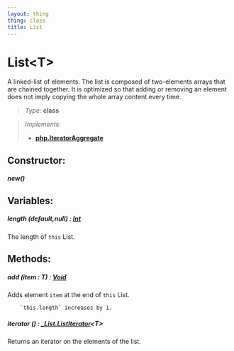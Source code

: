 ```yaml
---
layout: thing
thing: class
title: List
---
```

# List&lt;T&gt;

A linked-list of elements. The list is composed of two-elements arrays
	that are chained together. It is optimized so that adding or removing an
	element does not imply copying the whole array content every time.



> *Type:* **class**

> *Implements:*
> 
>   * **[php.IteratorAggregate](IteratorAggregate.html)**



## Constructor:

##### **new**()










## Variables:

#####  **length** (default,null) : <a href="Int.html" class="type">Int</a>

The length of `this` List.



## Methods:


##### **add** (item : T) : <a href="Void.html" class="type">Void</a>

Adds element `item` at the end of `this` List.

		`this.length` increases by 1.











##### **iterator** () : <a href="_List/ListIterator.html" class="type">_List.ListIterator</a>&lt;T&gt;

Returns an iterator on the elements of the list.











